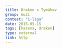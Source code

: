 ```yaml
---
title: Draken x Tymákov
group: muzi
contest: "1-liga"
date: 2015-05-15
tags: [hazena, draken]
type: external
link: http
---
```

